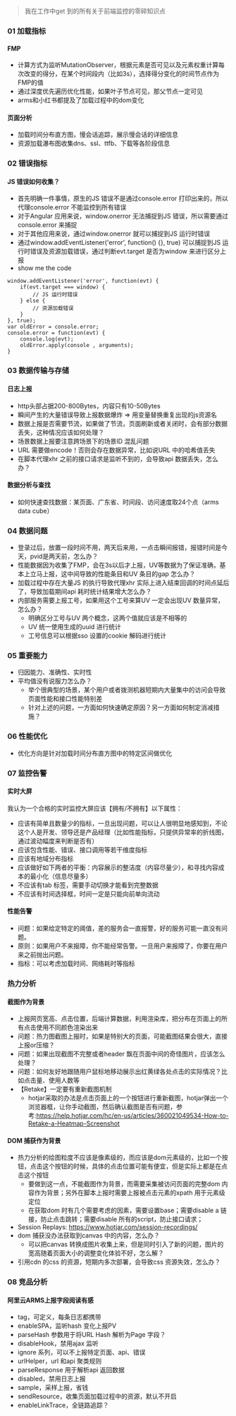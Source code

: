> 我在工作中get 到的所有关于前端监控的零碎知识点 

### 01 加载指标
#### FMP
- 计算方式为监听MutationObserver，根据元素是否可见以及元素权重计算每次改变的得分，在某个时间段内（比如3s），选择得分变化的时间节点作为FMP的值
- 通过深度优先遍历优化性能，如果叶子节点可见，那父节点一定可见
- arms和小红书都提及了加载过程中的dom变化

#### 页面分析
- 加载时间分布直方图，慢会话追踪，展示慢会话的详细信息
- 资源加载瀑布图收集dns、ssl、ttfb、下载等各阶段信息

### 02 错误指标
#### JS 错误如何收集？
- 首先明确一件事情，原生的JS 错误不是通过console.error 打印出来的，所以代理console.error 不能监控到所有错误
- 对于Angular 应用来说，window.onerror 无法捕捉到JS 错误，所以需要通过console.error 来捕捉
- 对于其他应用来说，通过window.onerror 就可以捕捉到JS 运行时错误
- 通过window.addEventListener('error', function() {}, true) 可以捕捉到JS 运行时错误及资源加载错误，通过判断evt.target 是否为window 来进行区分上报
- show me the code
```
window.addEventListener('error', function(evt) {
    if(evt.target === window) {
        // JS 运行时错误
    } else {
        // 资源加载错误
    }
}, true);
var oldError = console.error;
console.error = function(evt) {
    console.log(evt);
    oldError.apply(console , arguments);
}
```

### 03 数据传输与存储
#### 日志上报
- http头部占据200-800Bytes，内容只有10-50Bytes
- 瞬间产生的大量错误导致上报数据爆炸 => 用变量替换重复出现的js资源名
- 数据上报是否需要节流，如果做了节流，页面刷新或者关闭时，会有部分数据丢失，这种情况应该如何处理？
- 场景数据上报要注意跨场景下的场景ID 混乱问题
- URL 需要做encode！否则会存在数据异常，比如说URL 中的哈希值丢失
- 在脚本代理xhr 之前的接口请求是监听不到的，会导致api 数据丢失，怎么办？

#### 数据分析与查找
- 如何快速查找数据：某页面、广东省、时间段、访问速度取24个点（arms data cube）

### 04 数据问题
- 登录过后，放置一段时间不用，两天后来用，一点击瞬间报错，报错时间是今天，pvid是两天前，怎么办？
- 性能数据因为收集了FMP，会在3s以后才上报，UV等数据为了保证准确，基本上立马上报，这中间导致的性能条目和UV 条目的gap 怎么办？
- 加载过程中存在大量JS 的执行导致代理xhr 实际上进入结束回调的时间点延后了，导致加载期间api 耗时统计结果增大怎么办？
- 内部服务需要上报工号，如果用这个工号来算UV 一定会出现UV 数量异常，怎么办？
    - 明确区分工号与UV 两个概念，这两个值就应该是不相等的
    - UV 统一使用生成的uuid 进行统计
    - 工号信息可以根据sso 设置的cookie 解码进行统计

### 05 重要能力
- 归因能力、准确性、实时性
- 平均值没有说服力怎么办？
    - 举个很典型的场景，某个用户或者拨测机器短期内大量集中的访问会导致页面性能和接口性能特别差
    - 针对上述的问题，一方面如何快速确定原因？另一方面如何制定消减措施？

### 06 性能优化
- 优化方向是针对加载时间分布直方图中的特定区间做优化

### 07 监控告警
#### 实时大屏
我认为一个合格的实时监控大屏应该【拥有/不拥有】以下属性：
- 应该有简单且数量少的指标，一旦出现问题，可以让人很明显地感知到，不论这个人是开发、领导还是产品经理（比如性能指标，只提供异常率的折线图，通过波动幅度来判断是否有）
- 应该包含性能、错误、接口调用等若干维度指标
- 应该有地域分布指标
- 应该做好如下两者的平衡：内容展示的整洁度（内容尽量少），和寻找内容成本的最小化（信息尽量多）
- 不应该有tab 标签，需要手动切换才能看到完整数据
- 不应该有时间选择框，时间一定是只能向前单向流动

#### 性能告警
- 问题：如果给定特定的阈值，差的服务会一直报警，好的服务可能一直没有问题。
- 原则：如果用户不来报障，你不能经常告警。一旦用户来报障了，你要在用户来之前抛出问题。
- 指标：可以考虑加载时间、网络耗时等指标

### 热力分析
#### 截图作为背景
- 上报网页宽高、点击位置，后端计算数据，利用渲染库，把分布在页面上的所有点击使用不同颜色渲染出来
- 问题：热力图截图上报时，如果是特别大的页面，可能截图结果会很大，直接上报or压缩？
- 问题：如果出现截图不完整或者header 飘在页面中间的奇怪图片，应该怎么处理？
- 问题：如何友好地跟随用户鼠标地移动展示出红黄绿各处点击的实际情况？比如点击量、使用人数等
- 【Retake】一定要有重新截图机制
  + hotjar采取的办法是点击页面上的一个按钮进行重新截图，hotjar弹出一个浏览器框，让你手动截图，然后确认截图是否有问题，参考:https://help.hotjar.com/hc/en-us/articles/360021049534-How-to-Retake-a-Heatmap-Screenshot

#### DOM 捕获作为背景
- 热力分析的绘图粒度不应该是像素级的，而应该是dom元素级的，比如一个按钮，点击这个按钮的时候，具体的点击位置可能有便宜，但是实际上都是在点击这个按钮
    - 要做到这一点，不能截图作为背景，而需要采集被访问页面的完整dom 内容作为背景；另外在脚本上报时需要上报被点击元素的xpath 用于元素级定位
    - 在获取dom 时有几个需要考虑的因素，需要设置base；需要disable a 链接，防止点击跳转；需要disable 所有的script，防止接口请求；
- Session Replays: https://www.hotjar.com/session-recordings/
- dom 捕获没办法获取到canvas 中的内容，怎么办？
    - 可以把canvas 转换成图片收集上来，但是同时引入了新的问题，图片的宽高随着页面大小的调整变化体验不好，怎么解？
- 引用cdn 的css 的资源，短期内多次部署，会导致css 资源失效，怎么办？

### 08 竞品分析
#### 阿里云ARMS上报字段阅读有感
- tag，可定义，每条日志都携带
- enableSPA，监听hash 变化上报PV
- parseHash 参数用于将URL Hash 解析为Page 字段？
- disableHook，禁用ajax 监听
- ignore 系列，可以不上报特定页面、api、错误
- urlHelper，url 和api 聚类规则
- parseResponse 用于解析api 返回数据
- disabled，禁用日志上报
- sample，采样上报，省钱
- sendResource，收集页面加载过程中的资源，默认不开启
- enableLinkTrace，全链路追踪？

